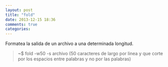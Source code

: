 ```yaml
---
layout: post
title: "fold"
date: 2013-12-15 18:36
comments: true
categories: 
---
```

Formatea la salida de un archivo a una determinada longitud.

>~$ fold  -w50 -s archivo (50 caracteres de largo por linea y que corte por los espacios entre palabras y no por las palabras)


